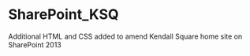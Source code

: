 # SharePoint_KSQ
Additional HTML and CSS added to amend Kendall Square home site on SharePoint 2013
